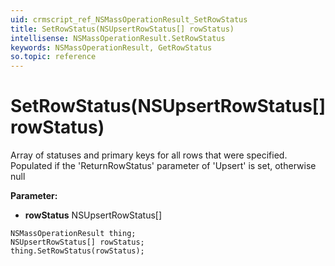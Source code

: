 ```yaml
---
uid: crmscript_ref_NSMassOperationResult_SetRowStatus
title: SetRowStatus(NSUpsertRowStatus[] rowStatus)
intellisense: NSMassOperationResult.SetRowStatus
keywords: NSMassOperationResult, GetRowStatus
so.topic: reference
---
```


# SetRowStatus(NSUpsertRowStatus[] rowStatus)

Array of statuses and primary keys for all rows that were specified. Populated if the 'ReturnRowStatus' parameter of 'Upsert' is set, otherwise null

**Parameter:** 
* **rowStatus** NSUpsertRowStatus[]

```crmscript
NSMassOperationResult thing;
NSUpsertRowStatus[] rowStatus;
thing.SetRowStatus(rowStatus);
```

